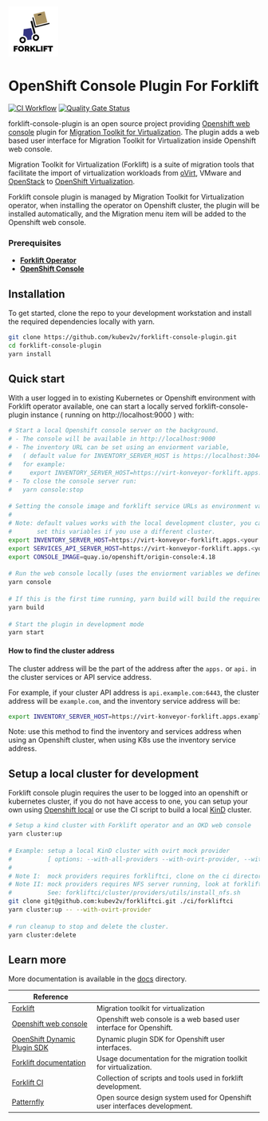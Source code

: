<img src="docs/icons/forklift-logo-lightbg.svg" alt="Logo" width="100" />

# OpenShift Console Plugin For Forklift

[![CI Workflow](https://github.com/kubev2v/forklift-console-plugin/actions/workflows/on-push-main.yaml/badge.svg)](https://quay.io/repository/kubev2v/forklift-console-plugin)
[![Quality Gate Status](https://sonarcloud.io/api/project_badges/measure?project=kubev2v_forklift-console-plugin&metric=alert_status)](https://sonarcloud.io/summary/new_code?id=kubev2v_forklift-console-plugin)

forklift-console-plugin is an open source project providing [Openshift web console](https://github.com/openshift/console) plugin for [Migration Toolkit for Virtualization](https://github.com/kubev2v/forklift). The plugin adds a web based user interface for Migration Toolkit for Virtualization inside Openshift web console.

Migration Toolkit for Virtualization (Forklift) is a suite of migration tools that facilitate the import of virtualization workloads from [oVirt](https://www.ovirt.org/), VMware and [OpenStack](https://www.openstack.org/) to [OpenShift Virtualization](https://github.com/kubevirt).

Forklift console plugin is managed by Migration Toolkit for Virtualization operator, when installing the operator on Openshift cluster, the plugin will be installed automatically, and the Migration menu item will be added to the Openshift web console.

### Prerequisites

* [__Forklift Operator__](https://github.com/kubev2v/forklift/)
* [__OpenShift Console__](https://github.com/openshift/console/)

## Installation

To get started, clone the repo to your development workstation and install the required dependencies locally with yarn.

``` bash
git clone https://github.com/kubev2v/forklift-console-plugin.git
cd forklift-console-plugin
yarn install
```

## Quick start

With a user logged in to existing Kubernetes or Openshift environment with Forklift operator available, one can start a locally served forklift-console-plugin instance ( running on http://localhost:9000 ) with:

``` bash
# Start a local Openshift console server on the background.
# - The console will be available in http://localhost:9000
# - The inventory URL can be set using an enviorment variable,
#   ( default value for INVENTORY_SERVER_HOST is https://localhost:30444 )
#   for example:
#     export INVENTORY_SERVER_HOST=https://virt-konveyor-forklift.apps.example.com
# - To close the console server run:
#   yarn console:stop

# Setting the console image and forklift service URLs as environment variables:
#
# Note: default values works with the local development cluster, you can create using the CI.
#       set this variables if you use a different cluster.
export INVENTORY_SERVER_HOST=https://virt-konveyor-forklift.apps.<your cluster address>
export SERVICES_API_SERVER_HOST=https://virt-konveyor-forklift.apps.<your cluster address>
export CONSOLE_IMAGE=quay.io/openshift/origin-console:4.18

# Run the web console locally (uses the enviorment variables we defined above)
yarn console

# If this is the first time running, yarn build will build the required dependencies
yarn build

# Start the plugin in development mode
yarn start
```

#### How to find the cluster address

The cluster address will be the part of the address after the `apps.` or `api.` in the cluster services or API service address.

For example, if your cluster API address is `api.example.com:6443`, the cluster address will be `example.com`, and
the inventory service address will be:

``` bash
export INVENTORY_SERVER_HOST=https://virt-konveyor-forklift.apps.example.com
```

Note: use this method to find the inventory and services address when using an Openshift cluster, when using K8s use the inventory service address.

## Setup a local cluster for development

Forklift console plugin requires the user to be logged into an openshift or kubernetes cluster, if you do not have access to one, you can setup your own using [Openshift local]( https://developers.redhat.com/products/openshift-local/overview) or use the CI script to build a local [KinD](https://sigs.k8s.io/kind) cluster.

``` bash
# Setup a kind cluster with Forklift operator and an OKD web console
yarn cluster:up

# Example: setup a local KinD cluster with ovirt mock provider
#          [ options: --with-all-providers --with-ovirt-provider, --with-vmware-provider, --with-openstack-provider]
#
# Note I:  mock providers requires forkliftci, clone on the ci directory
# Note II: mock providers requires NFS server running, look at forkliftci documentation for more details.
#          See: forkliftci/cluster/providers/utils/install_nfs.sh
git clone git@github.com:kubev2v/forkliftci.git ./ci/forkliftci
yarn cluster:up -- --with-ovirt-provider

# run cleanup to stop and delete the cluster.
yarn cluster:delete
```

## Learn more

More documentation is available in the [docs](./docs) directory.

| Reference |  |
|---|----|
| [Forklift](https://github.com/kubev2v/forklift/) | Migration toolkit for virtualization |
| [Openshift web console](https://github.com/openshift/console) | Openshift web console is a web based user interface for Openshift. |
| [OpenShift Dynamic Plugin SDK](https://github.com/openshift/dynamic-plugin-sdk) | Dynamic plugin SDK for Openshift user interfaces. |
| [Forklift documentation](https://github.com/kubev2v/forklift-documentation) | Usage documentation for the migration toolkit for virtualization. |
| [Forklift CI](https://github.com/kubev2v/forkliftci) | Collection of scripts and tools used in forklift development. |
| [Patternfly](https://www.patternfly.org/) | Open source design system used for Openshift user interfaces development. |
